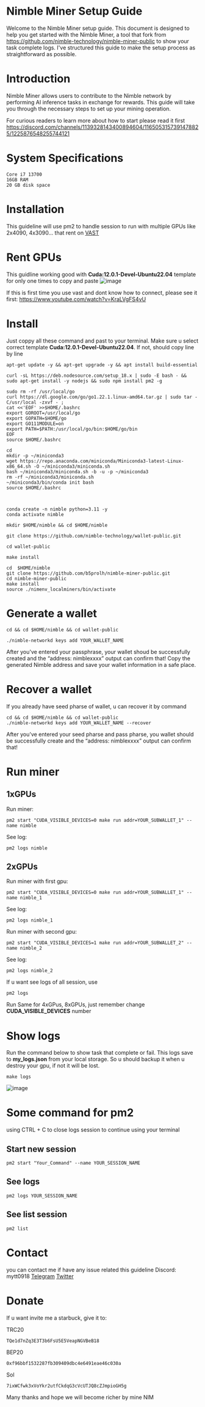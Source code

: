 # Nimble Miner Setup Guide
Welcome to the Nimble Miner setup guide. This document is designed to help you get started with the Nimble Miner, a tool that fork from https://github.com/nimble-technology/nimble-miner-public to show your task complete logs. I've structured this guide to make the setup process as straightforward as possible.

# Introduction
Nimble Miner allows users to contribute to the Nimble network by performing AI inference tasks in exchange for rewards. This guide will take you through the necessary steps to set up your mining operation.

For curious readers to learn more about how to start please read it first https://discord.com/channels/1139328143400894604/1165053157391478825/1225876548255744121

# System Specifications
``` RTX 3080+ GPU
Core i7 13700
16GB RAM
20 GB disk space 
```

# Installation
This guideline will use pm2 to handle session to run with multiple GPUs like 2x4090, 4x3090... that rent on [VAST](https://cloud.vast.ai/?ref_id=120915)

# Rent GPUs
This guidline working good with **Cuda:12.0.1-Devel-Ubuntu22.04** template for only one times to copy and paste
![image](https://github.com/b5prolh/nimble-miner-public/assets/18376326/b1e13f1b-3c6d-46f8-8862-95676717841a)

If this is first time you use vast and dont know how to connect, please see it first: https://www.youtube.com/watch?v=KraLVgFS4vU

# Install
Just coppy all these command and past to your terminal. Make sure u select correct template **Cuda:12.0.1-Devel-Ubuntu22.04**. If not, should copy line by line

```
apt-get update -y && apt-get upgrade -y && apt install build-essential

curl -sL https://deb.nodesource.com/setup_18.x | sudo -E bash - && sudo apt-get install -y nodejs && sudo npm install pm2 -g 

sudo rm -rf /usr/local/go
curl https://dl.google.com/go/go1.22.1.linux-amd64.tar.gz | sudo tar -C/usr/local -zxvf - ;
cat <<'EOF' >>$HOME/.bashrc
export GOROOT=/usr/local/go
export GOPATH=$HOME/go
export GO111MODULE=on
export PATH=$PATH:/usr/local/go/bin:$HOME/go/bin
EOF
source $HOME/.bashrc

cd
mkdir -p ~/miniconda3
wget https://repo.anaconda.com/miniconda/Miniconda3-latest-Linux-x86_64.sh -O ~/miniconda3/miniconda.sh
bash ~/miniconda3/miniconda.sh -b -u -p ~/miniconda3
rm -rf ~/miniconda3/miniconda.sh
~/miniconda3/bin/conda init bash
source $HOME/.bashrc



conda create -n nimble python=3.11 -y
conda activate nimble

mkdir $HOME/nimble && cd $HOME/nimble

git clone https://github.com/nimble-technology/wallet-public.git

cd wallet-public

make install

cd  $HOME/nimble
git clone https://github.com/b5prolh/nimble-miner-public.git
cd nimble-miner-public
make install
source ./nimenv_localminers/bin/activate
```
# Generate a wallet
``` 
cd && cd $HOME/nimble && cd wallet-public

./nimble-networkd keys add YOUR_WALLET_NAME

```
After you've entered your passphrase, your wallet shoud be successfully created and the “address: nimblexxxx” output can confirm that!
Copy the generated Nimble address and save your wallet information in a safe place.

# Recover a wallet
If you already have seed pharse of wallet, u can recover it by command
```
cd && cd $HOME/nimble && cd wallet-public
./nimble-networkd keys add YOUR_WALLET_NAME --recover
```

After you've entered your seed pharse and pass pharse, you wallet should be successfully create and the “address: nimblexxxx” output can confirm that!

# Run miner
## 1xGPUs
Run miner: 
```
pm2 start "CUDA_VISIBLE_DEVICES=0 make run addr=YOUR_SUBWALLET_1" --name nimble 
```
See log: 
```
pm2 logs nimble
```
## 2xGPUs
Run miner with first gpu: 
```
pm2 start "CUDA_VISIBLE_DEVICES=0 make run addr=YOUR_SUBWALLET_1" --name nimble_1
```
See log: 
```
pm2 logs nimble_1
```

Run miner with second gpu: 
```
pm2 start "CUDA_VISIBLE_DEVICES=1 make run addr=YOUR_SUBWALLET_2" --name nimble_2 
```
See log: 
```
pm2 logs nimble_2
 ```

If u want see logs of all session, use 
``` 
pm2 logs
```

Run Same for 4xGPus, 8xGPUs, just remember change **CUDA_VISIBLE_DEVICES** number

# Show logs
Run the command below to show task that complete or fail. This logs save to **my_logs.json** from your local storage. So u should backup it when u destroy your gpu, if not it will be lost.
``` 
make logs
```

![image](https://github.com/b5prolh/nimble-miner-public/assets/18376326/f93ff3b5-f69e-45cd-8553-404519e70f74)


# Some command for pm2
using CTRL + C to close logs session to continue using your terminal

## Start new session
```
pm2 start "Your_Command" --name YOUR_SESSION_NAME
```

## See logs
``` 
pm2 logs YOUR_SESSION_NAME
```

## See list session
``` 
pm2 list
```

# Contact
you can contact me if have any issue related this guideline
Discord: mytt0918
[Telegram](https://t.me/OxCaos)
[Twitter](https://twitter.com/kiwigamefi)


# Donate
If u want invite me a starbuck, give it to: 

TRC20 
``` 
TQe1d7nZq3E3T3b6FsU5E5VeapNGVBeB18
 ```
BEP20 
``` 
0xf96bbf1532287fb309409dbc4e6491eae46c030a
 ```
Sol 
```
7ixWCfwk3xVoYkr2utfCkdqG3cVcUTJQ8cZJmpioGH5g 
```

Many thanks and hope we will become richer by mine NIM
